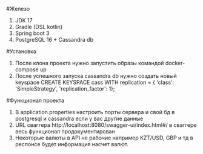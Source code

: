 #Железо
1. JDK 17
2. Gradle (DSL kotlin)
3. Spring boot 3
4. PostgreSQL 16 + Cassandra db

#Установка
1. После клона проекта нужно запустить образы командой
   docker-compose up
2. После успешного запуска cassandra db нужно создать новый keyspace 
CREATE KEYSPACE cass WITH replication = {
'class': 'SimpleStrategy',
'replication_factor': 1};

#Функционал проекта
1. В application.properties настроить порты сервера и свой бд в postgresql и cassandra если у вас другие данные
2. URL сваггера http://localhost:8080/swagger-ui/index.html#/ 
в сваггере весь функционал продокументирован
3. Некоторые валюты в API не рабочие например KZT/USD, GBP и тд в респонсе будет информация насчет валют.
